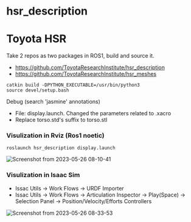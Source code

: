 hsr_description
===============================================================================

# Toyota HSR

Take 2 repos as two packages in ROS1, build and source it. 
* https://github.com/ToyotaResearchInstitute/hsr_description
* https://github.com/ToyotaResearchInstitute/hsr_meshes
```
catkin build -DPYTHON_EXECUTABLE=/usr/bin/python3
source devel/setup.bash
```


Debug (search 'jasmine' annotations)
* File: display.launch. Changed the parameters related to .xacro
* Replace torso.std's suffix to torso.stl

### Visulization in Rviz (Ros1 noetic)
```
roslaunch hsr_description display.launch
```

![Screenshot from 2023-05-26 08-10-41](https://github.com/jaswu51/hsr_description/assets/91216581/5083af24-05ca-481b-b8aa-dd1c0e2d1f74)

### Visulization in Isaac Sim
* Issac Utils -> Work Flows -> URDF Importer
* Issac Utils -> Work Flows -> Articulation Inspector -> Play(Space) -> Selection Panel -> Position/Velocity/Efforts Controllers

![Screenshot from 2023-05-26 08-33-53](https://github.com/jaswu51/hsr_description/assets/91216581/53ab031e-dbb4-4900-9676-b4549f7f975a)
